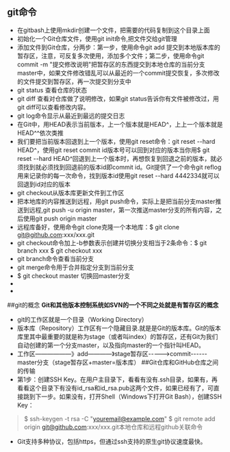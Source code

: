 ## git命令
 * 在gitbash上使用mkdir创建一个文件，把需要的代码复制到这个目录上面
 * 初始化一个Git仓库文件，使用git init命令,把文件交给git管理
 * 添加文件到Git仓库，分两步：第一步，使用命令git add <file>提交到本地版本库的暂存区，注意，可反复多次使用，添加多个文件；第二步，使用命令git commit -m "提交修改说明"把暂存区的东西提交到本地仓库的当前分支master中，如果文件修改错乱可以从最近的一个commit提交恢复，多次修改的文件提交到暂存区，再一次提交到分支中
 * git status 查看仓库的状态
 * git diff 查看对仓库做了说明修改，如果git status告诉你有文件被修改过，用git diff可以查看修改内容。
 * git log命令显示从最近到最远的提交日志
 * 在Git中，用HEAD表示当前版本，上一个版本就是HEAD^，上上一个版本就是HEAD^^依次类推
 * 我们要把当前版本回退到上一个版本，使用git reset命令：git reset --hard HEAD^，使用git reset commit id版本号可以回到对应的版本当你用$ git reset --hard HEAD^回退到上一个版本时，再想恢复到回退之前的版本，就必须找到就必须找到回退前的版本id即commit id。Git提供了一个命令git reflog用来记录你的每一次命令，找到版本id使用git reset --hard 4442334就可以回退到id对应的版本
 * git checkout从版本库更新文件到工作区
 * 把本地库的内容推送到远程，用git push命令，实际上是把当前分支master推送到远程,git push -u origin master，第一次推送master分支的所有内容，之后使用git push origin master
 * 远程库备好，使用命令git clone克隆一个本地库：$ git clone git@github.com:xxx/xxx.git
 * git checkout命令加上-b参数表示创建并切换分支相当于2条命令：$ git branch xxx
   $ git checkout xxx
 * git branch命令查看当前分支
 * git merge命令用于合并指定分支到当前分支
 * $ git checkout master 切换回master分支
 * 
 * 
 
##git的概念
 **Git和其他版本控制系统如SVN的一个不同之处就是有暂存区的概念**

 * git的工作区就是一个目录（Working Directory）
 * 版本库（Repository）工作区有一个隐藏目录.就是是Git的版本库。Git的版本库里其中最重要的就是称为stage（或者叫index）的暂存区，还有Git为我们自动创建的第一个分支master，以及指向master的一个指针叫HEAD。
 * 工作区——————》add————》stage暂存区----->commit------master分支（stage暂存区+master=版本库）
##Git仓库和GitHub仓库之间的传输
* 第1步：创建SSH Key。在用户主目录下，看看有没有.ssh目录，如果有，再看看这个目录下有没有id_rsa和id_rsa.pub这两个文件，如果已经有了，可直接跳到下一步。如果没有，打开Shell（Windows下打开Git Bash），创建SSH Key：
>$ ssh-keygen -t rsa -C "youremail@example.com"
>$ git remote add origin git@github.com:xxx/xxx.git本地仓库和远程github关联命令
* Git支持多种协议，包括https，但通过ssh支持的原生git协议速度最快。
